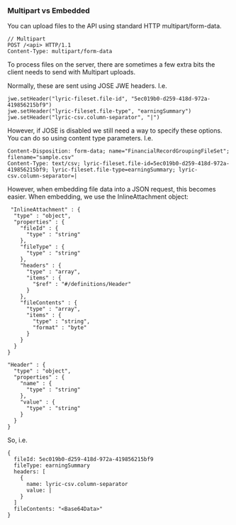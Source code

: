 ### Multipart vs Embedded

You can upload files to the API using standard HTTP multipart/form-data.


    // Multipart
    POST /<api> HTTP/1.1
    Content-Type: multipart/form-data
  
To process files on the server, there are sometimes a few extra bits the client needs to send with Multipart uploads. 

Normally, these are sent using JOSE JWE headers. I.e.


    jwe.setHeader("lyric-fileset.file-id", "5ec019b0-d259-418d-972a-419856215bf9")
    jwe.setHeader("lyric-fileset.file-type", "earningSummary")
    jwe.setHeader("lyric-csv.column-separator", "|")

However, if JOSE is disabled we still need a way to specify these options. You can do so using content type parameters. I.e.


    Content-Disposition: form-data; name="FinancialRecordGroupingFileSet"; filename="sample.csv"
    Content-Type: text/csv; lyric-fileset.file-id=5ec019b0-d259-418d-972a-419856215bf9; lyric-fileset.file-type=earningSummary; lyric-csv.column-separator=|

However, when embedding file data into a JSON request, this becomes easier. When embedding, we use the InlineAttachment object:

     "InlineAttachment" : {
      "type" : "object",
      "properties" : {
        "fileId" : {
          "type" : "string"
        },
        "fileType" : {
          "type" : "string"
        },
        "headers" : {
          "type" : "array",
          "items" : {
            "$ref" : "#/definitions/Header"
          }
        },
        "fileContents" : {
          "type" : "array",
          "items" : {
            "type" : "string",
            "format" : "byte"
          }
        }
      }
    }

    "Header" : {
      "type" : "object",
      "properties" : {
        "name" : {
          "type" : "string"
        },
        "value" : {
          "type" : "string"
        }
      }
    }

So, i.e.

    {
      fileId: 5ec019b0-d259-418d-972a-419856215bf9
      fileType: earningSummary
      headers: [
        {
          name: lyric-csv.column-separator
          value: |
        }
      ]
      fileContents: "<Base64Data>"
    }